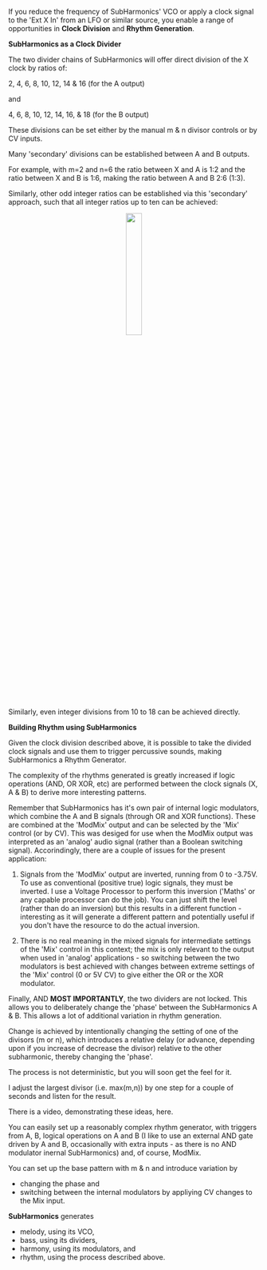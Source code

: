 If you reduce the frequency of SubHarmonics' VCO or apply a clock signal to the 'Ext X In' from an LFO or similar source,
you enable a range of opportunities in **Clock Division** and **Rhythm Generation**.

**SubHarmonics as a Clock Divider**

The two divider chains of SubHarmonics will offer direct division of the X clock by ratios of:

2, 4, 6, 8, 10, 12, 14 & 16   (for the A output) 

and

4, 6, 8, 10, 12, 14, 16, & 18 (for the B output)

These divisions can be set either by the manual m & n divisor controls or by CV inputs.

Many 'secondary' divisions can be established between A and B outputs. 

For example, with m=2 and n=6 the ratio between X and A is 1:2 and the ratio between X and B is 1:6, 
making the ratio between A and B 2:6 (1:3).

Similarly, other odd integer ratios can be established via this 'secondary' approach, such that all integer ratios up 
to ten can be achieved:

<p width=100%, align="center">
<img width=25%, src="https://github.com/m0xpd/SubHarmonics/assets/3152962/3bf43167-c673-4f93-8707-54ffae79b5f1">
</p>

Similarly, even integer divisions from 10 to 18 can be achieved directly.

**Building Rhythm using SubHarmonics**

Given the clock division described above, it is possible to take the divided clock signals and use them to trigger 
percussive sounds, making SubHarmonics a Rhythm Generator. 

The complexity of the rhythms generated is greatly increased if logic operations (AND, OR XOR, etc) are performed between 
the clock signals (X, A & B) to derive more interesting patterns.

Remember that SubHarmonics has it's own pair of internal logic modulators, which combine the A and B signals (through OR 
and XOR functions). These are combined at the 'ModMix' output and can be selected by the 'Mix' control (or by CV). 
This was desiged for use when the ModMix output was interpreted as an 'analog' audio signal (rather than a Boolean switching 
signal). Accorindingly, there are a couple of issues for the present application:

1) Signals from the 'ModMix' output are inverted, running from 0 to -3.75V. To use as conventional (positive true) logic 
signals, they must be inverted. I use a Voltage Processor to perform this inversion ('Maths' or any capable processor can 
do the job). You can just shift the level (rather than do an inversion) but this results in a different function - interesting
as it will generate a different pattern and potentially useful if you don't have the resource to do the actual inversion.

2) There is no real meaning in the mixed signals for intermediate settings of the 'Mix' control in this context; the mix 
is only relevant to the output when used in 'analog' applications - so switching between the two modulators is best achieved 
with changes between extreme settings of the 'Mix' control (0 or 5V CV) to give either the OR or the XOR modulator.

Finally, AND **MOST IMPORTANTLY**, the two dividers are not locked. This allows you to deliberately change the 'phase' between 
the SubHarmonics A & B. This allows a lot of additional variation in rhythm generation.

Change is achieved by intentionally changing the setting of one of the divisors (m or n), which introduces a relative delay 
(or advance, depending upon if you increase of decrease the divisor) relative to the other subharmonic, thereby changing the 
'phase'. 

The process is not deterministic, but you will soon get the feel for it. 

I adjust the largest divisor (i.e. max(m,n)) by one step for a couple of seconds and listen for the result.

There is a video, demonstrating these ideas, here.

You can easily set up a reasonably complex rhythm generator, with triggers from A, B, logical operations on A and B (I like to 
use an external AND gate driven by A and B, occasionally with extra inputs - as there is no AND modulator inernal SubHarmonics) 
and, of course, ModMix. 

You can set up the base pattern with m & n and introduce variation by 
* changing the phase and 
* switching between the internal modulators by appliying CV changes to the Mix input.

**SubHarmonics** generates 
* melody, using its VCO,
* bass, using its dividers,
* harmony, using its modulators, and
* rhythm, using the process described above.

